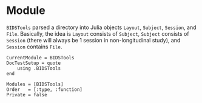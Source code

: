 # Module

`BIDSTools` parsed a directory into Julia objects `Layout`, `Subject`, `Session`, and `File`. 
Basically, the idea is `Layout` consists of `Subject`, `Subject` consists of `Session` (there
will always be 1 session in non-longitudinal study), and `Session` contains `File`. 

```@meta
CurrentModule = BIDSTools
DocTestSetup = quote
	using .BIDSTools
end
```

```@autodocs
Modules = [BIDSTools]
Order   = [:type, :function]
Private = false
```